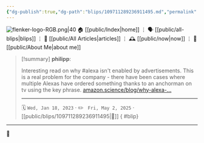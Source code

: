 ```yaml
---
{"dg-publish":true,"dg-path":"blips/109711289236911495.md","permalink":"/blips/109711289236911495/","title":"philipp on mastodon @ 2023-01-18","created":"2023-01-18T17:03:40","updated":"2025-05-02T08:50:43"}
---
```



<div class="transclusion internal-embed is-loaded"><div class="markdown-embed">




![flenker-logo-RGB.png|40](/img/user/attachments/flenker-logo-RGB.png)
🏠 [[public/Index\|home]]  ⋮ 🗣️ [[public/all-blips\|blips]] ⋮  📝 [[public/All Articles\|articles]]  ⋮ 🕰️ [[public/now\|now]] ⋮ 🪪 [[public/About Me\|about me]]


</div></div>


> [!summary] **philipp**:
>
> Interesting read on why #alexa isn't enabled by advertisements. This is a real problem for the company - there have been cases where multiple Alexas have ordered something thanks to an anchorman on tv using the key phrase. [amazon.science/blog/why-alexa-…](https://www.amazon.science/blog/why-alexa-wont-wake-up-when-she-hears-her-name-in-amazons-super-bowl-ad)
> - - -
>
> 🗓️ <code>Wed, Jan 18, 2023</code>  · ✏️ <code> Fri, May 2, 2025</code>  · [[public/blips/109711289236911495\|🔗]]
{ #blip}


- - -

 👾
